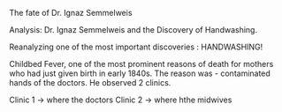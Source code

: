 The fate of Dr. Ignaz Semmelweis


Analysis: Dr. Ignaz Semmelweis and the Discovery of Handwashing.

Reanalyzing one of the most important discoveries : HANDWASHING!

Childbed Fever, one of the most prominent reasons of death for mothers who had just given birth in early 1840s.
The reason was - contaminated hands of the doctors.
He observed 2 clinics.

Clinic 1 -> where the doctors 
Clinic 2 -> where hthe midwives
